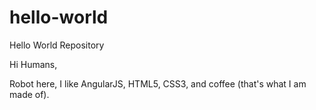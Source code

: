 # hello-world
Hello World Repository

Hi Humans,

Robot here, I like AngularJS, HTML5, CSS3, and coffee (that's what I am made of).
